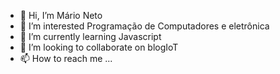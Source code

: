 - 👋 Hi, I’m Mário Neto
- 👀 I’m interested Programação de Computadores e eletrônica
- 🌱 I’m currently learning Javascript
- 💞️ I’m looking to collaborate on blogIoT
- 📫 How to reach me ...

<!---
mgneto26/mgneto26 is a ✨ special ✨ repository because its `README.md` (this file) appears on your GitHub profile.
You can click the Preview link to take a look at your changes.
--->
